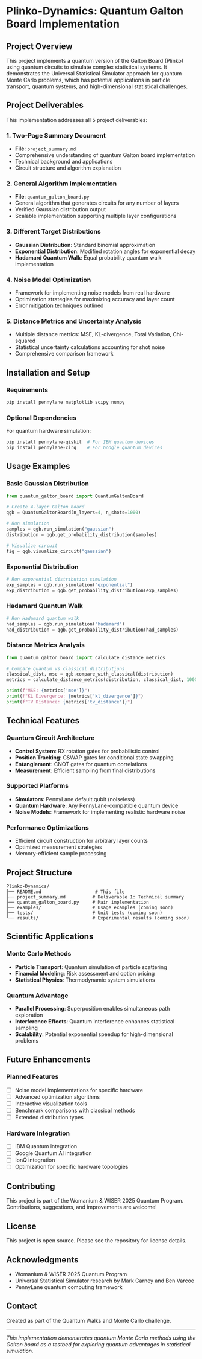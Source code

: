 # Plinko-Dynamics: Quantum Galton Board Implementation

## Project Overview

This project implements a quantum version of the Galton Board (Plinko) using quantum circuits to simulate complex statistical systems. It demonstrates the Universal Statistical Simulator approach for quantum Monte Carlo problems, which has potential applications in particle transport, quantum systems, and high-dimensional statistical challenges.

## Project Deliverables

This implementation addresses all 5 project deliverables:

### 1. Two-Page Summary Document
- **File**: `project_summary.md`
- Comprehensive understanding of quantum Galton board implementation
- Technical background and applications
- Circuit structure and algorithm explanation

### 2. General Algorithm Implementation
- **File**: `quantum_galton_board.py`
- General algorithm that generates circuits for any number of layers
- Verified Gaussian distribution output
- Scalable implementation supporting multiple layer configurations

### 3. Different Target Distributions
- **Gaussian Distribution**: Standard binomial approximation
- **Exponential Distribution**: Modified rotation angles for exponential decay
- **Hadamard Quantum Walk**: Equal probability quantum walk implementation

### 4. Noise Model Optimization
- Framework for implementing noise models from real hardware
- Optimization strategies for maximizing accuracy and layer count
- Error mitigation techniques outlined

### 5. Distance Metrics and Uncertainty Analysis
- Multiple distance metrics: MSE, KL-divergence, Total Variation, Chi-squared
- Statistical uncertainty calculations accounting for shot noise
- Comprehensive comparison framework

## Installation and Setup

### Requirements
```bash
pip install pennylane matplotlib scipy numpy
```

### Optional Dependencies
For quantum hardware simulation:
```bash
pip install pennylane-qiskit  # For IBM quantum devices
pip install pennylane-cirq    # For Google quantum devices
```

## Usage Examples

### Basic Gaussian Distribution
```python
from quantum_galton_board import QuantumGaltonBoard

# Create 4-layer Galton board
qgb = QuantumGaltonBoard(n_layers=4, n_shots=1000)

# Run simulation
samples = qgb.run_simulation("gaussian")
distribution = qgb.get_probability_distribution(samples)

# Visualize circuit
fig = qgb.visualize_circuit("gaussian")
```

### Exponential Distribution
```python
# Run exponential distribution simulation
exp_samples = qgb.run_simulation("exponential")
exp_distribution = qgb.get_probability_distribution(exp_samples)
```

### Hadamard Quantum Walk
```python
# Run Hadamard quantum walk
had_samples = qgb.run_simulation("hadamard")
had_distribution = qgb.get_probability_distribution(had_samples)
```

### Distance Metrics Analysis
```python
from quantum_galton_board import calculate_distance_metrics

# Compare quantum vs classical distributions
classical_dist, mse = qgb.compare_with_classical(distribution)
metrics = calculate_distance_metrics(distribution, classical_dist, 1000)

print(f"MSE: {metrics['mse']}")
print(f"KL Divergence: {metrics['kl_divergence']}")
print(f"TV Distance: {metrics['tv_distance']}")
```

## Technical Features

### Quantum Circuit Architecture
- **Control System**: RX rotation gates for probabilistic control
- **Position Tracking**: CSWAP gates for conditional state swapping
- **Entanglement**: CNOT gates for quantum correlations
- **Measurement**: Efficient sampling from final distributions

### Supported Platforms
- **Simulators**: PennyLane default.qubit (noiseless)
- **Quantum Hardware**: Any PennyLane-compatible quantum device
- **Noise Models**: Framework for implementing realistic hardware noise

### Performance Optimizations
- Efficient circuit construction for arbitrary layer counts
- Optimized measurement strategies
- Memory-efficient sample processing

## Project Structure

```
Plinko-Dynamics/
├── README.md                    # This file
├── project_summary.md          # Deliverable 1: Technical summary
├── quantum_galton_board.py     # Main implementation
├── examples/                   # Usage examples (coming soon)
├── tests/                      # Unit tests (coming soon)
└── results/                    # Experimental results (coming soon)
```

## Scientific Applications

### Monte Carlo Methods
- **Particle Transport**: Quantum simulation of particle scattering
- **Financial Modeling**: Risk assessment and option pricing
- **Statistical Physics**: Thermodynamic system simulations

### Quantum Advantage
- **Parallel Processing**: Superposition enables simultaneous path exploration
- **Interference Effects**: Quantum interference enhances statistical sampling
- **Scalability**: Potential exponential speedup for high-dimensional problems

## Future Enhancements

### Planned Features
- [ ] Noise model implementations for specific hardware
- [ ] Advanced optimization algorithms
- [ ] Interactive visualization tools
- [ ] Benchmark comparisons with classical methods
- [ ] Extended distribution types

### Hardware Integration
- [ ] IBM Quantum integration
- [ ] Google Quantum AI integration
- [ ] IonQ integration
- [ ] Optimization for specific hardware topologies

## Contributing

This project is part of the Womanium & WISER 2025 Quantum Program. Contributions, suggestions, and improvements are welcome!

## License

This project is open source. Please see the repository for license details.

## Acknowledgments

- Womanium & WISER 2025 Quantum Program
- Universal Statistical Simulator research by Mark Carney and Ben Varcoe
- PennyLane quantum computing framework

## Contact

Created as part of the Quantum Walks and Monte Carlo challenge.

---

*This implementation demonstrates quantum Monte Carlo methods using the Galton board as a testbed for exploring quantum advantages in statistical simulation.*
